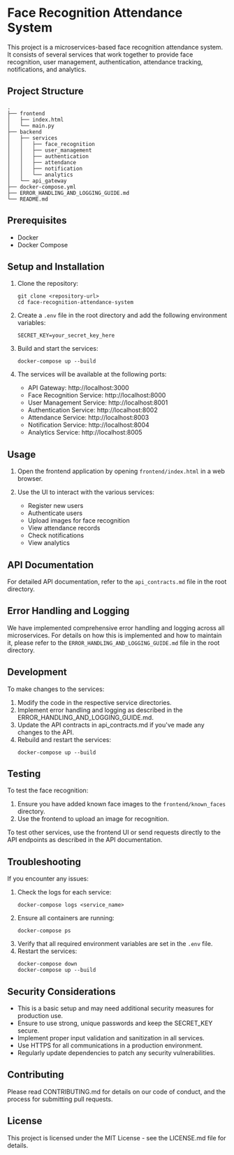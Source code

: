 # Face Recognition Attendance System

This project is a microservices-based face recognition attendance system. It consists of several services that work together to provide face recognition, user management, authentication, attendance tracking, notifications, and analytics.

## Project Structure

```
.
├── frontend
│   ├── index.html
│   └── main.py
├── backend
│   ├── services
│   │   ├── face_recognition
│   │   ├── user_management
│   │   ├── authentication
│   │   ├── attendance
│   │   ├── notification
│   │   └── analytics
│   └── api_gateway
├── docker-compose.yml
├── ERROR_HANDLING_AND_LOGGING_GUIDE.md
└── README.md
```

## Prerequisites

- Docker
- Docker Compose

## Setup and Installation

1. Clone the repository:
   ```
   git clone <repository-url>
   cd face-recognition-attendance-system
   ```

2. Create a `.env` file in the root directory and add the following environment variables:
   ```
   SECRET_KEY=your_secret_key_here
   ```

3. Build and start the services:
   ```
   docker-compose up --build
   ```

4. The services will be available at the following ports:
   - API Gateway: http://localhost:3000
   - Face Recognition Service: http://localhost:8000
   - User Management Service: http://localhost:8001
   - Authentication Service: http://localhost:8002
   - Attendance Service: http://localhost:8003
   - Notification Service: http://localhost:8004
   - Analytics Service: http://localhost:8005

## Usage

1. Open the frontend application by opening `frontend/index.html` in a web browser.

2. Use the UI to interact with the various services:
   - Register new users
   - Authenticate users
   - Upload images for face recognition
   - View attendance records
   - Check notifications
   - View analytics

## API Documentation

For detailed API documentation, refer to the `api_contracts.md` file in the root directory.

## Error Handling and Logging

We have implemented comprehensive error handling and logging across all microservices. For details on how this is implemented and how to maintain it, please refer to the `ERROR_HANDLING_AND_LOGGING_GUIDE.md` file in the root directory.

## Development

To make changes to the services:

1. Modify the code in the respective service directories.
2. Implement error handling and logging as described in the ERROR_HANDLING_AND_LOGGING_GUIDE.md.
3. Update the API contracts in api_contracts.md if you've made any changes to the API.
4. Rebuild and restart the services:
   ```
   docker-compose up --build
   ```

## Testing

To test the face recognition:

1. Ensure you have added known face images to the `frontend/known_faces` directory.
2. Use the frontend to upload an image for recognition.

To test other services, use the frontend UI or send requests directly to the API endpoints as described in the API documentation.

## Troubleshooting

If you encounter any issues:

1. Check the logs for each service:
   ```
   docker-compose logs <service_name>
   ```
2. Ensure all containers are running:
   ```
   docker-compose ps
   ```
3. Verify that all required environment variables are set in the `.env` file.
4. Restart the services:
   ```
   docker-compose down
   docker-compose up --build
   ```

## Security Considerations

- This is a basic setup and may need additional security measures for production use.
- Ensure to use strong, unique passwords and keep the SECRET_KEY secure.
- Implement proper input validation and sanitization in all services.
- Use HTTPS for all communications in a production environment.
- Regularly update dependencies to patch any security vulnerabilities.

## Contributing

Please read CONTRIBUTING.md for details on our code of conduct, and the process for submitting pull requests.

## License

This project is licensed under the MIT License - see the LICENSE.md file for details.